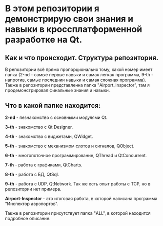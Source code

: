 # В этом репозитории я демонстрирую свои знания и навыки в кроссплатформенной разработке на Qt.

## Как и что происходит. Структура репозитория.

В репозитории всё прямо пропорционально тому, какой номер имеет папка (2-nd - самые первые навыки и самая легкая программа, 9-th - напротив, самые последнии навыки и самая сложная программа).
Также в репозитории представленна папка "Airport_Inspector", там я продемонстрировал финальные знания и навыки.

## Что в какой папке находится:

**2-nd** - пезнакомство с основными модулями Qt.

**3-th** - знакомство с Qt Designer.

**4-th** - знакомство с виджетами, QWidget.

**5-th** - знакомство с механизмом слотов и сигналов, QObject.

**6-th** - многопоточное программирование, QThread и QtConcurrent.

**7-th** - работа с графиками, QtCharts.

**8-th** - работа с БД, QtSql.

**9-th** - работа с UDP, QtNetwork. Так же есть опыт работы с TCP, но в репозитории нет примера.

**Airport-Inspector** - это итоговая работа, в которой написана программа "Инспектор аэропортов".

Также в репозитории присутствует папка "ALL", в которой находится подробное описание.
